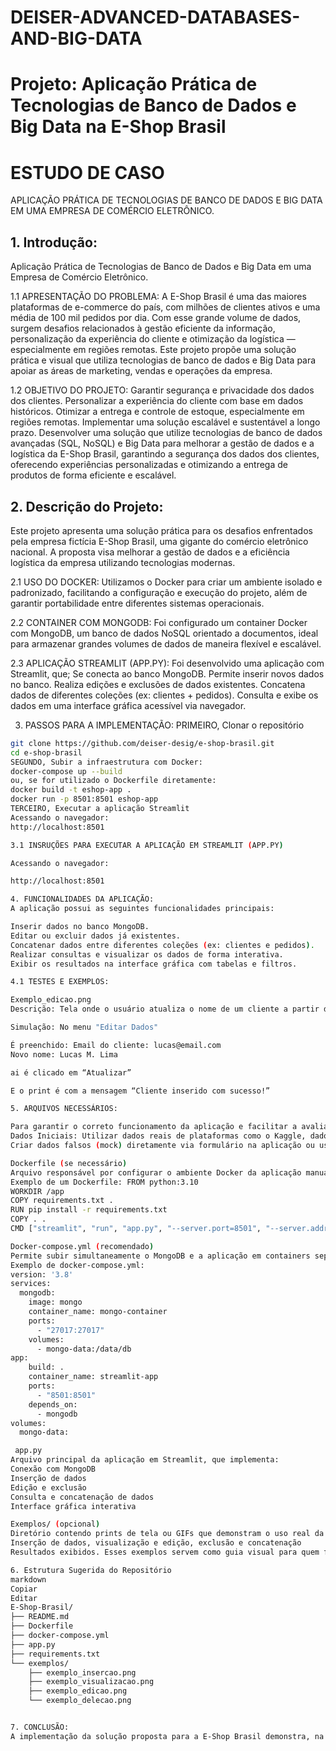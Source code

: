 # DEISER-ADVANCED-DATABASES-AND-BIG-DATA
# Projeto: Aplicação Prática de Tecnologias de Banco de Dados e Big Data na E-Shop Brasil

# ESTUDO DE CASO
APLICAÇÃO PRÁTICA DE TECNOLOGIAS DE BANCO DE DADOS E BIG DATA EM UMA EMPRESA DE COMÉRCIO ELETRÔNICO.


## 1. Introdução:
Aplicação Prática de Tecnologias de Banco de Dados e Big Data em uma Empresa de Comércio Eletrônico.

1.1 APRESENTAÇÃO DO PROBLEMA: A E-Shop Brasil é uma das maiores plataformas de e-commerce do país, com milhões de clientes ativos e uma média de 100 mil pedidos por dia. Com esse grande volume de dados, surgem desafios relacionados à gestão eficiente da informação, personalização da experiência do cliente e otimização da logística — especialmente em regiões remotas.
Este projeto propõe uma solução prática e visual que utiliza tecnologias de banco de dados e Big Data para apoiar as áreas de marketing, vendas e operações da empresa.

1.2 OBJETIVO DO PROJETO: Garantir segurança e privacidade dos dados dos clientes.
Personalizar a experiência do cliente com base em dados históricos.
Otimizar a entrega e controle de estoque, especialmente em regiões remotas.
Implementar uma solução escalável e sustentável a longo prazo.
Desenvolver uma solução que utilize tecnologias de banco de dados avançadas (SQL, NoSQL) e Big Data para melhorar a gestão de dados e a logística da E-Shop Brasil, garantindo a segurança dos dados dos clientes, oferecendo experiências personalizadas e otimizando a entrega de produtos de forma eficiente e escalável.

## 2. Descrição do Projeto:
Este projeto apresenta uma solução prática para os desafios enfrentados pela empresa fictícia E-Shop Brasil, uma gigante do comércio eletrônico nacional. A proposta visa melhorar a gestão de dados e a eficiência logística da empresa utilizando tecnologias modernas.

2.1 USO DO DOCKER:
Utilizamos o Docker para criar um ambiente isolado e padronizado, facilitando a configuração e execução do projeto, além de garantir portabilidade entre diferentes sistemas operacionais.

2.2 CONTAINER COM MONGODB:
Foi configurado um container Docker com MongoDB, um banco de dados NoSQL orientado a documentos, ideal para armazenar grandes volumes de dados de maneira flexível e escalável.

2.3 APLICAÇÃO STREAMLIT (APP.PY):
Foi desenvolvido uma aplicação com Streamlit, que;
Se conecta ao banco MongoDB.
Permite inserir novos dados no banco.
Realiza edições e exclusões de dados existentes.
Concatena dados de diferentes coleções (ex: clientes + pedidos).
Consulta e exibe os dados em uma interface gráfica acessível via navegador.

3. PASSOS PARA A IMPLEMENTAÇÃO:
PRIMEIRO,  Clonar o repositório
```bash
git clone https://github.com/deiser-desig/e-shop-brasil.git
cd e-shop-brasil
SEGUNDO, Subir a infraestrutura com Docker:
docker-compose up --build
ou, se for utilizado o Dockerfile diretamente:
docker build -t eshop-app .
docker run -p 8501:8501 eshop-app
TERCEIRO, Executar a aplicação Streamlit
Acessando o navegador:
http://localhost:8501

3.1 INSRUÇÕES PARA EXECUTAR A APLICAÇÃO EM STREAMLIT (APP.PY)

Acessando o navegador:

http://localhost:8501

4. FUNCIONALIDADES DA APLICAÇÃO:
A aplicação possui as seguintes funcionalidades principais:

Inserir dados no banco MongoDB.
Editar ou excluir dados já existentes.
Concatenar dados entre diferentes coleções (ex: clientes e pedidos).
Realizar consultas e visualizar os dados de forma interativa.
Exibir os resultados na interface gráfica com tabelas e filtros.

4.1 TESTES E EXEMPLOS:

Exemplo_edicao.png
Descrição: Tela onde o usuário atualiza o nome de um cliente a partir do email.

Simulação: No menu "Editar Dados"

É preenchido: Email do cliente: lucas@email.com
Novo nome: Lucas M. Lima

ai é clicado em “Atualizar”

E o print é com a mensagem “Cliente inserido com sucesso!”

5. ARQUIVOS NECESSÁRIOS:

Para garantir o correto funcionamento da aplicação e facilitar a avaliação do projeto, o repositório deve conter os seguintes arquivos e diretórios:
Dados Iniciais: Utilizar dados reais de plataformas como o Kaggle, dados de e-commerce, vendas ou clientes.
Criar dados falsos (mock) diretamente via formulário na aplicação ou usando bibliotecas como Faker (opcional).

Dockerfile (se necessário)
Arquivo responsável por configurar o ambiente Docker da aplicação manualmente.
Exemplo de um Dockerfile: FROM python:3.10
WORKDIR /app
COPY requirements.txt .
RUN pip install -r requirements.txt
COPY . .
CMD ["streamlit", "run", "app.py", "--server.port=8501", "--server.address=0.0.0.0"]

Docker-compose.yml (recomendado)
Permite subir simultaneamente o MongoDB e a aplicação em containers separados.
Exemplo de docker-compose.yml:
version: '3.8'
services:
  mongodb:
    image: mongo
    container_name: mongo-container
    ports:
      - "27017:27017"
    volumes:
      - mongo-data:/data/db
app:
    build: .
    container_name: streamlit-app
    ports:
      - "8501:8501"
    depends_on:
      - mongodb
volumes:
  mongo-data:

 app.py
Arquivo principal da aplicação em Streamlit, que implementa:
Conexão com MongoDB
Inserção de dados
Edição e exclusão
Consulta e concatenação de dados
Interface gráfica interativa

Exemplos/ (opcional)
Diretório contendo prints de tela ou GIFs que demonstram o uso real da aplicação, como:
Inserção de dados, visualização e edição, exclusão e concatenação
Resultados exibidos. Esses exemplos servem como guia visual para quem for testar a aplicação.

6. Estrutura Sugerida do Repositório
markdown
Copiar
Editar
E-Shop-Brasil/
├── README.md
├── Dockerfile
├── docker-compose.yml
├── app.py
├── requirements.txt
└── exemplos/
    ├── exemplo_insercao.png
    ├── exemplo_visualizacao.png
    ├── exemplo_edicao.png
    └── exemplo_delecao.png


7. CONCLUSÃO:
A implementação da solução proposta para a E-Shop Brasil demonstra, na prática, como tecnologias modernas de banco de dados e Big Data podem transformar operações de comércio eletrônico. Utilizando MongoDB em um ambiente containerizado com Docker e uma interface interativa desenvolvida em Streamlit, foi possível criar uma aplicação robusta, escalável e funcional para gerenciar dados de forma segura e eficiente. A aplicação permite desde a inserção e manipulação de dados até a visualização e concatenação de diferentes coleções, promovendo insights valiosos para decisões estratégicas em áreas como marketing, logística e vendas. Além disso, o uso de Docker garante portabilidade e padronização do ambiente, enquanto o MongoDB oferece flexibilidade e desempenho no tratamento de dados não estruturados. Com isso, a E-Shop Brasil estaria mais preparada para enfrentar os desafios de crescimento, personalização da experiência do cliente e eficiência logística, alinhando-se com as exigências da LGPD e garantindo uma base tecnológica sustentável para o futuro.









   










